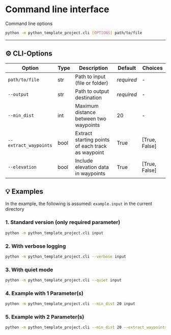 # Command line interface

Command line options

```bash
python -m python_template_project.cli [OPTIONS] path/to/file
```

---

## ⚙️ CLI-Options

| Option                | Type | Description                                       | Default    | Choices       |
|-----------------------|------|---------------------------------------------------|------------|---------------|
| `path/to/file`        | str  | Path to input (file or folder)                    | *required* | -             |
| `--output`            | str  | Path to output destination                        | *required* | -             |
| `--min_dist`          | int  | Maximum distance between two waypoints            | 20         | -             |
| `--extract_waypoints` | bool | Extract starting points of each track as waypoint | True       | [True, False] |
| `--elevation`         | bool | Include elevation data in waypoints               | True       | [True, False] |


## 💡 Examples

In the example, the following is assumed: `example.input` in the current directory


### 1. Standard version (only required parameter)

```bash
python -m python_template_project.cli input
```

### 2. With verbose logging

```bash
python -m python_template_project.cli --verbose input
```

### 3. With quiet mode

```bash
python -m python_template_project.cli --quiet input
```

### 4. Example with 1 Parameter(s)

```bash
python -m python_template_project.cli --min_dist 20 input
```

### 5. Example with 2 Parameter(s)

```bash
python -m python_template_project.cli --min_dist 20 --extract_waypoints True input
```